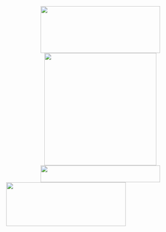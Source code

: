 <div class="separator" style="clear: both; text-align: center;"><a href="https://topwellnessmart.com/ForNaturesOnlyCBD" imageanchor="1" style="margin-left: 1em; margin-right: 1em;"><img border="0" data-original-height="195" data-original-width="500" height="125" src="https://blogger.googleusercontent.com/img/b/R29vZ2xl/AVvXsEgJoCnVWhQIwIwtYBtgZFq6JFNpwVXSHUi23D75kBo-2kJ7fete2jiy_QzKL9WKF0uXslmj9hPfnDfsCTvSF_fsutLwu8wcuHDb1O9pQ7WIGpPHVysdaBiV3pF5kZ1zb9CGx3Qyz6qEX-hnvgvX0mVih42HOYQEW9jEs3SzKEp3H91rRtHdp2my7_YC0A/s320/Screenshot%202022-03-26%20at%2015-10-34%20https%20__smilzspecial.github.io.png" width="320"></a></div>
<div class="separator" style="clear: both; text-align: center;"><a href="https://topwellnessmart.com/ForNaturesOnlyCBD" imageanchor="1" style="margin-left: 1em; margin-right: 1em;"><img border="0" data-original-height="300" data-original-width="300" height="300" src="https://blogger.googleusercontent.com/img/b/R29vZ2xl/AVvXsEhi9-T2RUxevWSbSmJGycHMvLEef7pli2ewFmUr9eYIInaSpKjNiYpBWLyNkrI1dy4pGoHHIhKc2RxBorRgQHgIzkDR_XNRHzrjPsWoCKanMeeTGiLdeyYUDPW4cHBRyFApQgk55uh6YOQrLK-WkBaM2WwCHwKCT5szBB9-oyIecXZbEJu2pU6lhKEFNA/s1600/Natures-Only-CBD-Gummies-Ingredients-300x300.jpg" width="300"></a></div>
<div class="separator" style="clear: both; text-align: center;"><a href="https://topwellnessmart.com/ForNaturesOnlyCBD" imageanchor="1" style="margin-left: 1em; margin-right: 1em;"><img border="0" data-original-height="99" data-original-width="711" height="45" src="https://blogger.googleusercontent.com/img/b/R29vZ2xl/AVvXsEhlon1aWjZe7APzOoM3tEuB0DdZLBGi72TGvcQ9Q5S6X-8OYhjtnBPlHTS4xL1ehMvfrIADkEHeM6Uk_tKp8a0GUrR8-_dOti-MXEiEJoAeJOXipQ2R6tcmlY3kaUYLK30bsJMiiriSryT9dd30nmEIu7pb_J00uzrjuJTshTS9IHPmPgr3vOlcO4D-1w/s320/Screenshot%202022-03-26%20at%2015-10-41%20https%20__smilzspecial.github.io.png" width="320"></a></div>
<span style="margin-left: auto; margin-right: auto;"><a href="https://topwellnessmart.com/ForNaturesOnlyCBD"><img border="0" data-original-height="265" data-original-width="724" height="117" src="https://blogger.googleusercontent.com/img/b/R29vZ2xl/AVvXsEjoHKwjec0U7J5BPIX5SM_glQ5fDi83J1HXnL8ozCN5xeAQ_NO8agj6c9ApllzwlpJY_qmddmheZ3YYHcgIva6bJW1SMeXq8pNTkDe1gdv178TLawNwwrX0dGiq7i161vQQt5ygNVnkY-VTSmLo6eH4mInxdSFzmx_0bU3P5HcBOkWfqISLIb4I9qrJvg/s320/Screenshot%202022-03-26%20at%2015-10-54%20https%20__smilzspecial.github.io.png" width="320"></a></span>
